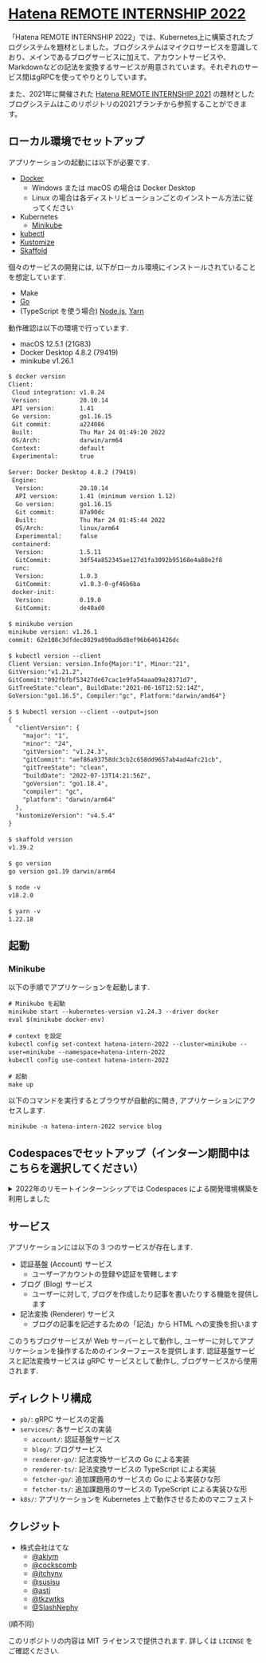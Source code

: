 # [Hatena REMOTE INTERNSHIP 2022](https://hatena.co.jp/recruit/intern/2022)

「Hatena REMOTE INTERNSHIP 2022」では、Kubernetes上に構築されたブログシステムを題材としました。ブログシステムはマイクロサービスを意識しており、メインであるブログサービスに加えて、アカウントサービスや、Markdownなどの記法を変換するサービスが用意されています。それぞれのサービス間はgRPCを使ってやりとりしています。

<!--
インターンシップのカリキュラムについては、[講義動画](https://hatena.co.jp/intern2020/public_broadcast)や[課題](/docs/exercise.md)を公開しているので、参照してください。
-->

また、2021年に開催された [Hatena REMOTE INTERNSHIP 2021](https://hatena.co.jp/recruit/intern/2021) の題材としたブログシステムはこのリポジトリの2021ブランチから参照することができます。

## ローカル環境でセットアップ
アプリケーションの起動には以下が必要です.

- [Docker](https://docs.docker.com/engine/install/)
  - Windows または macOS の場合は Docker Desktop
  - Linux の場合は各ディストリビューションごとのインストール方法に従ってください
- Kubernetes
  - [Minikube](https://kubernetes.io/docs/tasks/tools/install-minikube/)
- [kubectl](https://kubernetes.io/docs/tasks/tools/install-kubectl/)
- [Kustomize](https://kubernetes-sigs.github.io/kustomize/installation/)
- [Skaffold](https://skaffold.dev/docs/install/)

個々のサービスの開発には, 以下がローカル環境にインストールされていることを想定しています.

- Make
- [Go](https://golang.org/)
- (TypeScript を使う場合) [Node.js](https://nodejs.org/en/), [Yarn](https://classic.yarnpkg.com/lang/en/)

動作確認は以下の環境で行っています.

- macOS 12.5.1 (21G83)
- Docker Desktop 4.8.2 (79419)
- minikube v1.26.1

``` console
$ docker version
Client:
 Cloud integration: v1.0.24
 Version:           20.10.14
 API version:       1.41
 Go version:        go1.16.15
 Git commit:        a224086
 Built:             Thu Mar 24 01:49:20 2022
 OS/Arch:           darwin/arm64
 Context:           default
 Experimental:      true

Server: Docker Desktop 4.8.2 (79419)
 Engine:
  Version:          20.10.14
  API version:      1.41 (minimum version 1.12)
  Go version:       go1.16.15
  Git commit:       87a90dc
  Built:            Thu Mar 24 01:45:44 2022
  OS/Arch:          linux/arm64
  Experimental:     false
 containerd:
  Version:          1.5.11
  GitCommit:        3df54a852345ae127d1fa3092b95168e4a88e2f8
 runc:
  Version:          1.0.3
  GitCommit:        v1.0.3-0-gf46b6ba
 docker-init:
  Version:          0.19.0
  GitCommit:        de40ad0

$ minikube version
minikube version: v1.26.1
commit: 62e108c3dfdec8029a890ad6d8ef96b6461426dc

$ kubectl version --client
Client Version: version.Info{Major:"1", Minor:"21", GitVersion:"v1.21.2", GitCommit:"092fbfbf53427de67cac1e9fa54aaa09a28371d7", GitTreeState:"clean", BuildDate:"2021-06-16T12:52:14Z", GoVersion:"go1.16.5", Compiler:"gc", Platform:"darwin/amd64"}

$ $ kubectl version --client --output=json
{
  "clientVersion": {
    "major": "1",
    "minor": "24",
    "gitVersion": "v1.24.3",
    "gitCommit": "aef86a93758dc3cb2c658dd9657ab4ad4afc21cb",
    "gitTreeState": "clean",
    "buildDate": "2022-07-13T14:21:56Z",
    "goVersion": "go1.18.4",
    "compiler": "gc",
    "platform": "darwin/arm64"
  },
  "kustomizeVersion": "v4.5.4"
}

$ skaffold version
v1.39.2

$ go version
go version go1.19 darwin/arm64

$ node -v
v18.2.0

$ yarn -v
1.22.18
```

## 起動
### Minikube
以下の手順でアプリケーションを起動します.

``` shell
# Minikube を起動
minikube start --kubernetes-version v1.24.3 --driver docker
eval $(minikube docker-env)

# context を設定
kubectl config set-context hatena-intern-2022 --cluster=minikube --user=minikube --namespace=hatena-intern-2022
kubectl config use-context hatena-intern-2022

# 起動
make up
```

以下のコマンドを実行するとブラウザが自動的に開き, アプリケーションにアクセスします.

``` shell
minikube -n hatena-intern-2022 service blog
```

## Codespacesでセットアップ（インターン期間中はこちらを選択してください）

<details>
<summary>2022年のリモートインターンシップでは Codespaces による開発環境構築を利用しました</summary>

GitHub Codespacesを使って開発することが可能です．以下の手順でアプリケーションを起動してください．なお、MinikubeはCodespaces起動時に自動で起動するようになっているため、Minikubeの手順は参考情報です。

### Minikube起動（Codespaces起動時に自動で起動されます）

<details>

``` shell
# Minikube を起動

minikube start --kubernetes-version=v1.24.3 --driver=docker --memory='8g' --cpus=4
```

</details>

### contextの設定（Codespaces接続時に自動で設定されます）

<details>

```
kubectl config set-context hatena-intern-2022 --cluster=minikube --user=minikube --namespace=hatena-intern-2022
kubectl config use-context hatena-intern-2022
```
</details>

### アプリケーションの起動
```
make up
```
しばらく待つとアプリケーションが起動したログが出力されます
```
[blog] 2022-08-18T05:31:25.130Z INFO    blog/main.go:81 starting web server (port = 8080)
[renderer-go] 2022-08-18T05:29:04.420Z  INFO    renderer-go/main.go:50  starting gRPC server (port = 50051)
[account] 2022-08-18T05:30:42.721Z      INFO    account/main.go:64      starting gRPC server (port = 50051)
```
podが全て立ち上がっているかは以下のコマンドでも確認できます

```
kubectl get pods
```

```
NAME                            READY   STATUS    RESTARTS      AGE
account-59d777f778-5dgsj        1/1     Running   0             16m
account-db-86d4996fbf-nrf7m     1/1     Running   1 (14m ago)   16m
account-test-7b4b5b8c76-xsnww   1/1     Running   0             16m
blog-847564dc7-gkphp            1/1     Running   0             16m
blog-db-7dcfb8b56f-wpmmm        1/1     Running   0             16m
blog-test-7bdd4786c7-6bxj4      1/1     Running   0             16m
renderer-go-78d9f5cd8d-qx25p    1/1     Running   0             16m
```

### アプリケーションの確認
`make up`したターミナルと別のターミナルで、以下のコマンドを実行します。

```
kubectl port-forward service/blog 8080:8080
```

これにより8080番がフォワードされます．開いているターミナルの`port`タブの8080番ポートのローカルアドレスに表示されているアドレスにブラウザからアクセスします．

![](docs/images/port.png)

</details>

## サービス
アプリケーションには以下の 3 つのサービスが存在します.

- 認証基盤 (Account) サービス
  - ユーザーアカウントの登録や認証を管轄します
- ブログ (Blog) サービス
  - ユーザーに対して, ブログを作成したり記事を書いたりする機能を提供します
- 記法変換 (Renderer) サービス
  - ブログの記事を記述するための「記法」から HTML への変換を担います

このうちブログサービスが Web サーバーとして動作し, ユーザーに対してアプリケーションを操作するためのインターフェースを提供します.
認証基盤サービスと記法変換サービスは gRPC サービスとして動作し, ブログサービスから使用されます.

## ディレクトリ構成

- `pb/`: gRPC サービスの定義
- `services/`: 各サービスの実装
  - `account/`: 認証基盤サービス
  - `blog/`: ブログサービス
  - `renderer-go/`: 記法変換サービスの Go による実装
  - `renderer-ts/`: 記法変換サービスの TypeScript による実装
  - `fetcher-go/`: 追加課題用のサービスの Go による実装ひな形
  - `fetcher-ts/`: 追加課題用のサービスの TypeScript による実装ひな形
- `k8s/`: アプリケーションを Kubernetes 上で動作させるためのマニフェスト

## クレジット
- 株式会社はてな
  - [@akiym](https://github.com/akiym)
  - [@cockscomb](https://github.com/cockscomb)
  - [@itchyny](https://github.com/itchyny)
  - [@susisu](https://github.com/susisu)
  - [@astj](https://github.com/astj)
  - [@tkzwtks](https://github.com/tkzwtks)
  - [@SlashNephy](https://github.com/SlashNephy)

(順不同)

このリポジトリの内容は MIT ライセンスで提供されます. 詳しくは `LICENSE` をご確認ください.
